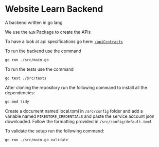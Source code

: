 # Website Learn Backend

A backend written in go lang

We use the `GIN` Package to create the APIs

To have a look at api specifications go here: [`/apiContracts`](/apiContracts)

To run the backend use the command

```sh
go run ./src/main.go
```

To run the tests use the command

```sh
go test ./src/tests
```

After cloning the repository run the following command to install all the dependencies:

```sh
go mod tidy
```

Create a document named local.toml in `/src/config` folder and add a variable named `FIRESTORE_CREDENTIALS` and paste the service account json downloaded.
Follow the formatting provided in `/src/config/default.toml`

To validate the setup run the following command:

```sh
go run ./src/main.go validate
```
